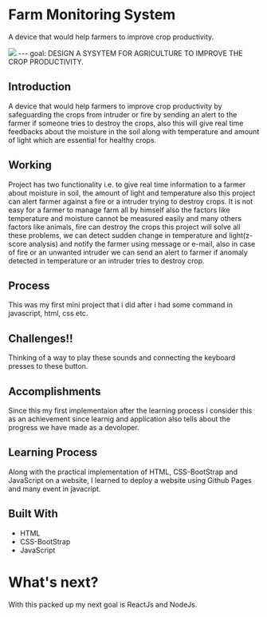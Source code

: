 # Farm Monitoring System
A device that would help farmers to improve crop productivity.

<img src="https://drive.google.com/thumbnail?id=1KzEUAr7NRCK630tdVMUedJPSOMz5_0et">
---
goal: DESIGN A SYSYTEM FOR AGRICULTURE TO IMPROVE THE CROP PRODUCTIVITY.

## Introduction
A device that would help farmers to improve crop productivity by safeguarding the crops from intruder or fire by sending an alert to the farmer if someone tries to destroy the crops, also this will give real time feedbacks about the moisture in the soil along with temperature and amount of light which are essential for healthy crops.

## Working
Project has two functionality i.e. to give real time information to a farmer about moisture in soil, the amount of light and temperature also this project can alert farmer against a fire or a intruder trying to destroy crops. It is not easy for a farmer to manage farm all by himself also the factors like temperature and moisture cannot be measured easily and many others factors like animals, fire can destroy the crops this project will solve all these problems, we can detect sudden change in temperature and light(z-score analysis) and notify the farmer using message or e-mail, also in case of fire or an unwanted intruder we can send an alert to farmer if anomaly detected in temperature or an intruder tries to destroy crop.


## Process
This was my first mini project that i did after i had some command in javascript, html, css etc.

## Challenges!!
Thinking of a way to play these sounds and connecting the keyboard presses to these button.

## Accomplishments
Since this my first implementaion after the learning process i consider this as an achievement since learnig and application also tells about the progress we have made as a devoloper.

## Learning Process
Along with the practical implementation of HTML, CSS-BootStrap and JavaScript on a website, I learned to deploy a website using Github Pages and many event in javacript.


## Built With
* HTML
* CSS-BootStrap
* JavaScript

# What's next?
With this packed up my next goal is ReactJs and NodeJs.

